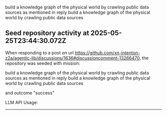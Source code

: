 build a knowledge graph of the physical world by crawling public data sources as mentioned in reply build a knowledge graph of the physical world by crawling public data sources
## Seed repository activity at 2025-05-25T23:44:30.072Z

When responding to a post on url https://github.com/xn-intenton-z2a/agentic-lib/discussions/1636#discussioncomment-13266470, the repository was seeded with mission:

build a knowledge graph of the physical world by crawling public data sources as mentioned in reply build a knowledge graph of the physical world by crawling public data sources

and outcome "success"

LLM API Usage:

---

